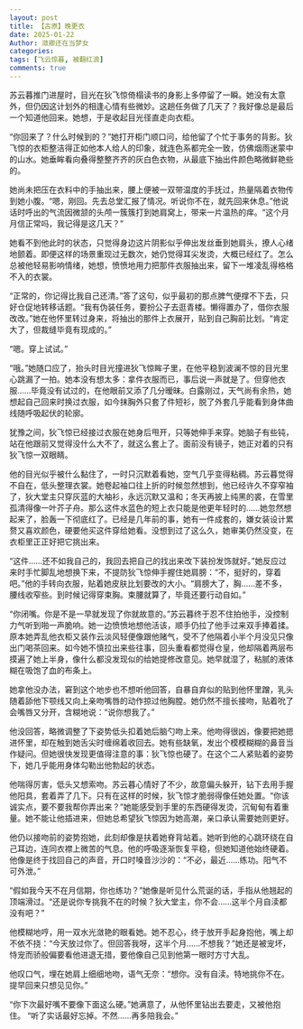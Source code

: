 ```yaml
---
layout: post
title: 【古原】晚更衣
date: 2025-01-22
Author: 潋卿还在当梦女
categories: 
tags: [飞云惊暮, 被翻红浪]
comments: true
--- 
```


苏云暮推门进屋时，目光在狄飞惊倚榻读书的身影上多停留了一瞬。她没有太意外，但仍因这计划外的相逢心情有些微妙。这趟任务做了几天了？我好像总是最后一个知道他回来。她想，于是收起目光径直走向衣柜。

“你回来了？什么时候到的？”她打开柜门顺口问，给他留了个忙于事务的背影。狄飞惊的衣柜整洁得正如他本人给人的印象，就连色系都完全一致，仿佛烟雨迷蒙中的山水。她垂眸看向叠得整整齐齐的灰白色衣物，从最底下抽出件颜色略微鲜艳些的。

她尚未把压在衣料中的手抽出来，腰上便被一双带温度的手抚过，热量隔着衣物传到她小腹。“嗯，刚回。先去总堂汇报了情况。听说你不在，就先回来休息。”他说话时呼出的气流因微颔的头颅一簇簇打到她肩窝上，带来一片温热的痒。“这个月月信正常吗，我记得是这几天？”

她看不到他此时的状态，只觉得身边这片阴影似乎伸出发丝垂到她肩头，撩人心绪地颤着。即便这样的场景重现过无数次，她仍觉得耳尖发烫，大概已经红了。怎么总被他轻易影响情绪，她想，愤愤地用力把那件衣服抽出来，留下一堆凌乱得格格不入的衣裳。

“正常的，你记得比我自己还清。”答了这句，似乎最初的那点脾气便撑不下去，只好仓促地转移话题。“我有伪装任务，要扮公子去逛青楼。懒得置办了，借你衣服改改。”她在他怀里转过身来，将抽出的那件上衣展开，贴到自己胸前比划。“肯定大了，但裁缝毕竟有现成的。”

“嗯。穿上试试。”

“哦。”她随口应了，抬头时目光撞进狄飞惊眸子里，在他平稳到波澜不惊的目光里心跳漏了一拍。她本没有想太多：拿件衣服而已，事后说一声就是了。但穿他衣服……毕竟没有试过的，在他眼前又添了几分暧昧。白露刚过，天气尚有余热，她想起自己回来时换过衣服，如今抹胸外只套了件短衫，脱了外套几乎能看到身体曲线随呼吸起伏的轮廓。

犹豫之间，狄飞惊已经接过衣服在她身后甩开，只等她伸手来穿。她脑子有些钝，站在他跟前又觉得没什么大不了，就这么套上了。面前没有镜子，她正对着的只有狄飞惊一双眼睛。

他的目光似乎被什么黏住了，一时只沉默着看她，空气几乎变得粘稠。苏云暮觉得不自在，低头整理衣裳。她卷起袖口往上折的时候忽然想到，他已经许久不穿窄袖了，狄大堂主只穿灰蓝的大袖衫，永远沉默又温和；冬天再披上纯黑的裘，在雪里孤清得像一叶芥子舟。那么这件水蓝色的短上衣只能是他更年轻时的……她忽然想起来了，脸轰一下彻底红了。已经是几年前的事，她有一件成套的，嫌女装设计累赘又喜欢颜色，硬要他买这件穿给她看。没想到过了这么久，她审美仍然没变，在衣柜里正正好把它挑出来。
	
“这件……还不如我自己的，我回去把自己的找出来改下装扮发饰就好。”她反应过来时手忙脚乱地想换下来，不提防狄飞惊伸手握住她肩膀：“不，挺好的，穿着吧。”他的手转向衣服，贴着她皮肤比划要改的大小。“肩膀大了，胸……差不多，腰线收窄些。到时候记得穿束胸。束腰就算了，毕竟还要行动自如。”

“你闭嘴。你是不是一早就发现了你就故意的。”苏云暮终于忍不住拍他手，没控制力气听到啪一声脆响。她一边愤愤地想他活该，顺手仍拉了他手过来双手捧着揉。原本她弄乱他衣柜又装作云淡风轻便像跟他赌气，受不了他隔着小半个月没见只像出门喝茶回来。如今她不慎拉出来些往事，回头重看都觉得仓皇，他却隔着两层布摸遍了她上半身，像什么都没发现似的给她提修改意见。她早就湿了，粘腻的液体糊在吸饱了血的布条上。

她拿他没办法，窘到这个地步也不想听他回答，自暴自弃似的贴到他怀里蹭，乳头随着舔他下颚线又向上亲吻嘴唇的动作掠过他胸膛。她仍然不擅长接吻，贴着吮了会嘴唇又分开，含糊地说：“说你想我了。”

他没回答，略微调整了下姿势低头扣着她后脑勺吻上来。他吻得很凶，像要把她摁进怀里，却在触到她舌尖时缠绵着收回去。她有些缺氧，发出个模模糊糊的鼻音当作疑问。但她很快发现更值得注意的事：狄飞惊也硬了。在这个二人紧贴着的姿势下，她几乎能用身体勾勒出他勃起的状态。

他喘得厉害，低头又想索吻。苏云暮心情好了不少，故意偏头躲开，钻下去用手握他阳具，套着弄了几下。只有在这样的时候，狄飞惊才脆弱得像任她处置。“你该诚实点，要不要我帮你弄出来？”她能感受到手里的东西硬得发烫，沉甸甸有着重量。她不能让他插进来，但她总希望狄飞惊因为她高潮，亲口承认需要她则更好。

他仍以接吻前的姿势抱她，此刻却像是扶着她脊背站着。她听到他的心跳环绕在自己耳边，连同衣襟上微苦的气息。他的呼吸逐渐恢复平稳，但她知道他始终硬着。他像是终于找回自己的声音，开口时嗓音沙沙的：“不必，最近……练功。阳气不可外泄。”

“假如我今天不在月信期，你也练功？”她像是听见什么荒诞的话，手指从他翘起的顶端滑过。“还是说你专挑我不在的时候？狄大堂主，你不会……这半个月自渎都没有吧？”

他模糊地哼，用一双水光潋艳的眼看她。她不忍心，终于放开手起身抱他，嘴上却不依不挠：“今天放过你了。但回答我呀，这半个月……不想我？”她还是被宠坏，恃宠而骄般偏要看他进退无措，要他像自己见到他第一眼时方寸大乱。

他叹口气，埋在她肩上细细地吻，语气无奈：“想你。没有自渎。特地挑你不在。提早回来只想见见你。”

“你下次最好嘴不要像下面这么硬。”她满意了，从他怀里钻出去要走，又被他抱住。
	“听了实话最好忘掉。不然……再多陪我会。”
